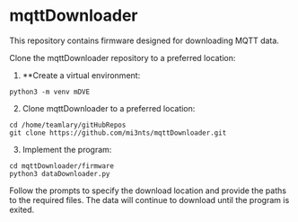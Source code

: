 # mqttDownloader
This repository contains firmware designed for downloading MQTT data.
   
Clone the mqttDownloader repository to a preferred location:

1. **Create a virtual environment:
```
python3 -m venv mDVE
```


2. Clone mqttDownloader to a preferred location:
```
cd /home/teamlary/gitHubRepos
git clone https://github.com/mi3nts/mqttDownloader.git
```

3. Implement the program:
```
cd mqttDownloader/firmware
python3 dataDownloader.py
```
Follow the prompts to specify the download location and provide the paths to the required files. The data will continue to download until the program is exited.
